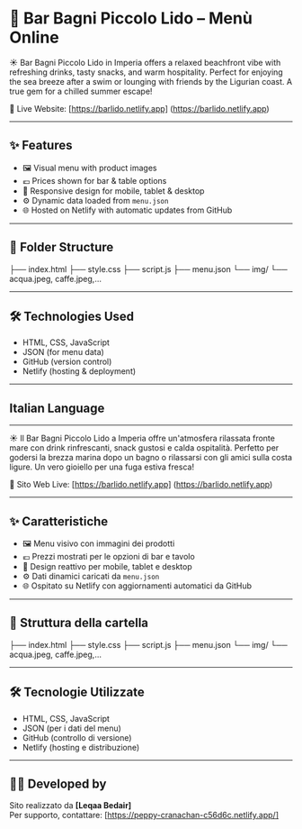 # 🍹 Bar Bagni Piccolo Lido – Menù Online
☀️ Bar Bagni Piccolo Lido in Imperia offers a relaxed beachfront vibe with refreshing drinks, tasty snacks, and warm hospitality. Perfect for enjoying the sea breeze after a swim or lounging with friends by the Ligurian coast. A true gem for a chilled summer escape!

🔗 Live Website: [https://barlido.netlify.app] (https://barlido.netlify.app)

---

## ✨ Features

- 🖼️ Visual menu with product images
- 💶 Prices shown for bar & table options
- 📱 Responsive design for mobile, tablet & desktop
- ⚙️ Dynamic data loaded from `menu.json`
- 🌐 Hosted on Netlify with automatic updates from GitHub

---
## 📂 Folder Structure

├── index.html
├── style.css
├── script.js
├── menu.json
└── img/
        └── acqua.jpeg, caffe.jpeg,...

---

## 🛠 Technologies Used

- HTML, CSS, JavaScript
- JSON (for menu data)
- GitHub (version control)
- Netlify (hosting & deployment)

---
## Italian Language 
---
☀️ Il Bar Bagni Piccolo Lido a Imperia offre un'atmosfera rilassata fronte mare con drink rinfrescanti, snack gustosi e calda ospitalità. Perfetto per godersi la brezza marina dopo un bagno o rilassarsi con gli amici sulla costa ligure. Un vero gioiello per una fuga estiva fresca!

🔗 Sito Web Live: [https://barlido.netlify.app] (https://barlido.netlify.app)

---

## ✨ Caratteristiche

- 🖼️ Menu visivo con immagini dei prodotti
- 💶 Prezzi mostrati per le opzioni di bar e tavolo
- 📱 Design reattivo per mobile, tablet e desktop
- ⚙️ Dati dinamici caricati da `menu.json`
- 🌐 Ospitato su Netlify con aggiornamenti automatici da GitHub
---

## 📂 Struttura della cartella

├── index.html
├── style.css
├── script.js
├── menu.json
└── img/
        └── acqua.jpeg, caffe.jpeg,...

---
## 🛠 Tecnologie Utilizzate

- HTML, CSS, JavaScript
- JSON (per i dati del menu)
- GitHub (controllo di versione)
- Netlify (hosting e distribuzione)


---
## 🧑‍💻 Developed by

Sito realizzato da **[Leqaa Bedair]**  
Per supporto, contattare: [https://peppy-cranachan-c56d6c.netlify.app/]
